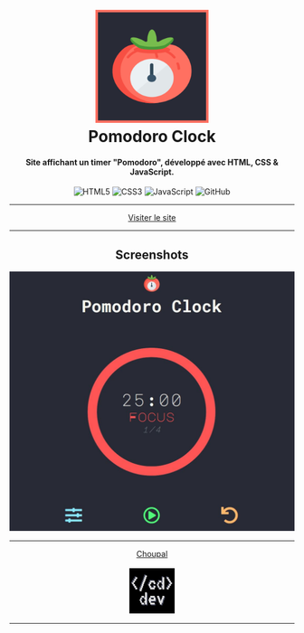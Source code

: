 <h1 align="center">  
<br>  
<a href="https://choupal.github.io/pomodoro-clock/"><img src="images/pomodoro.png" alt="pomodoro logo" width="200"></a>  
<br>  
Pomodoro Clock  
<br>  
</h1>  

<h4 align="center">Site affichant un timer "Pomodoro", développé avec HTML, CSS & JavaScript.</h4>

<div align="center">  

![HTML5](https://img.shields.io/badge/html5-%23E34F26.svg?style=for-the-badge&logo=html5&logoColor=white)
![CSS3](https://img.shields.io/badge/css3-%231572B6.svg?style=for-the-badge&logo=css3&logoColor=white)
![JavaScript](https://img.shields.io/badge/javascript-%23323330.svg?style=for-the-badge&logo=javascript&logoColor=%23F7DF1E)
![GitHub](https://img.shields.io/badge/github-%23121011.svg?style=for-the-badge&logo=github&logoColor=white)
</div>  
  
---  

<p align="center">  
  <a href="https://choupal.github.io/pomodoro-clock/">Visiter le site</a>  
</p>  
  
---

<div align="center">  

## Screenshots

<img src="images/cover.JPG" alt="Image Site" width="800">

</div>  
  
---  

<div align="center">

  <a href="https://github.com/choupal">
    Choupal
  </a>

  <br>
  <br>

  <a href="https://cddev.fr" align="center">
    <img src="images/cddev.png" alt="cdddev.fr" width="80">
  </a>

  <br>

</div> 
  
---
